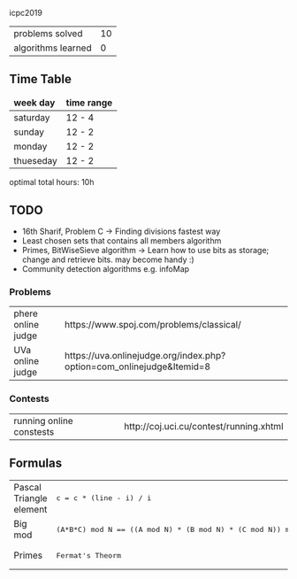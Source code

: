 icpc2019

<table>
    <tr>
        <td> problems solved
        <td> 10
    <tr>
        <td> algorithms learned
        <td> 0
</table>

<h2> Time Table </h2>
<table>
    <thead>
        <td><b>week day</b></td>
        <td><b>time range</b></td>
    <thead>
    <tbody>
        <tr>
            <td>saturday</td>
            <td>12 - 4</td>
        <tr>
        <tr>
            <td>sunday</td>
            <td>12 - 2</td>
        <tr>
        <tr>
            <td>monday</td>
            <td>12 - 2</td>
        <tr>
        <tr>
            <td>thueseday</td>
            <td>12 - 2</td>
        <tr>
    </tbody>
</table>
<p>optimal total hours: 10h</p>

<h2>TODO</h2>
    <ul>
    <li>16th Sharif, Problem C -> Finding divisions fastest way</li>
    <li>Least chosen sets that contains all members algorithm</li>
    <li>Primes, BitWiseSieve algorithm -> Learn how to use bits as storage; change and retrieve bits. may become handy :)</li>
    <li>Community detection algorithms e.g. infoMap</li>
</ul>

<h3> Problems </h3>
<table>
    <tr>
        <td> phere online judge
        <td> https://www.spoj.com/problems/classical/
    <tr>
            <td> UVa online judge
            <td> https://uva.onlinejudge.org/index.php?option=com_onlinejudge&Itemid=8
</table>  

<h3> Contests </h3>
<table>
    <tr>
        <td> running online constests
        <td> http://coj.uci.cu/contest/running.xhtml
</table>  

<h2>Formulas</h2>
<table>
    <tr> 
        <td>Pascal Triangle element
        <td> <pre>c = c * (line - i) / i</pre> </td>
    </tr>
    <tr> 
        <td>Big mod
        <td> <pre>(A*B*C) mod N == ((A mod N) * (B mod N) * (C mod N)) mod N</pre> </td>
    </tr>
    <tr> 
        <td>Primes
        <td> <pre>Fermat's Theorm</pre> </td>
    </tr>
</table>